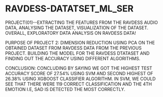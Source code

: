 # RAVDESS-DATATSET_ML_SER
PROJECT(01)--EXTRACTING THE FEATURES FROM THE RAVDESS AUDIO DATA, ANALYSING THE DATASET, VISUALIZATION OF THE DATASET. OVERALL, EXPLORATORY DATA ANALYSIS ON RAVDESS DATA!



PURPOSE OF PROJECT 2: DIMENSION REDUCTION USING PCA ON THE OBTAINED DATASET FROM RAVDESS DATA FROM THE PREVIOUS PROJECT. BUILDING THE MODEL FOR THE RAVDESS DTATASET AND FINDING OUT THE ACCURACY USING DIFFERENT ALGORITHMS.



CONCLUSION:
CONCLUDING BY SAYING WE GOT THE HIGHEST TEST ACCURACY SCORE OF 27.54% USING SVM AND SECOND HIGHEST OF 26.38% USING XGBOOST CLASSIFIER ALGORITHM. IN SVM, WE COULD SEE THAT THERE WERE 119 CORRECT CLASSIFICATION AND THE 4TH EMOTION I.E, SAD IS DETECTED THE MOST CORRECTLY.
